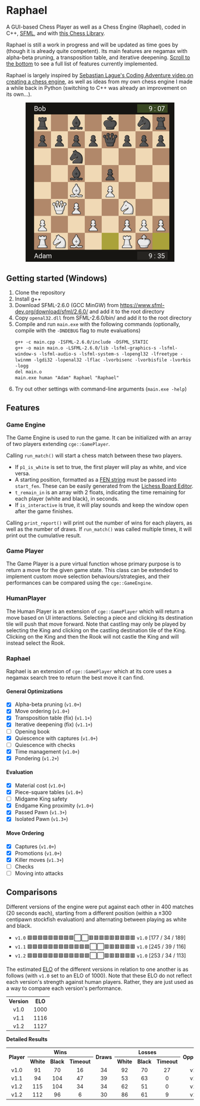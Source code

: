 # Raphael
A GUI-based Chess Player as well as a Chess Engine (Raphael), coded in C++, [SFML](https://www.sfml-dev.org/), and with [this Chess Library](https://github.com/Disservin/chess-library).

Raphael is still a work in progress and will be updated as time goes by (though it is already quite competent). Its main features are negamax with alpha-beta pruning, a transposition table, and iterative deepening. [Scroll to the bottom](https://github.com/Orbital-Web/Raphael#raphael-1) to see a full list of features currently implemented. 

Raphael is largely inspired by [Sebastian Lague's Coding Adventure video on creating a chess engine](https://youtu.be/U4ogK0MIzqk), as well as ideas from my own chess engine I made a while back in Python (switching to C++ was already an improvement on its own...). 

<p align="center">
    <img src="https://github.com/Orbital-Web/Raphael/blob/c0396fcec6b3221369353dcabe812fb068a03534/Demo.png" alt="demo of Raphael" width=400/>
</p>



## Getting started (Windows)
1. Clone the repository
2. Install g++
3. Download SFML-2.6.0 (GCC MinGW) from https://www.sfml-dev.org/download/sfml/2.6.0/ and add it to the root directory
4. Copy `openal32.dll` from SFML-2.6.0/bin/ and add it to the root directory
5. Compile and run `main.exe` with the following commands (optionally, compile with the `-DNDEBUG` flag to mute evaluations)
    ```
    g++ -c main.cpp -ISFML-2.6.0/include -DSFML_STATIC
    g++ -o main main.o -LSFML-2.6.0/lib -lsfml-graphics-s -lsfml-window-s -lsfml-audio-s -lsfml-system-s -lopengl32 -lfreetype -lwinmm -lgdi32 -lopenal32 -lflac -lvorbisenc -lvorbisfile -lvorbis -logg
    del main.o
    main.exe human "Adam" Raphael "Raphael"
    ```
6. Try out other settings with command-line arguments (`main.exe -help`)



## Features
### Game Engine
The Game Engine is used to run the game. It can be initialized with an array of two players extending `cge::GamePlayer`. 

Calling `run_match()` will start a chess match between these two players.
- If `p1_is_white` is set to true, the first player will play as white, and vice versa. 
- A starting position, formatted as a [FEN string](https://www.chess.com/terms/fen-chess) must be passed into `start_fen`. These can be easily generated from the [Lichess Board Editor](https://lichess.org/editor).
- `t_remain_in` is an array with 2 floats, indicating the time remaining for each player (white and black), in seconds.
- If `is_interactive` is true, it will play sounds and keep the window open after the game finishes.

Calling `print_report()` will print out the number of wins for each players, as well as the number of draws. If `run_match()` was called multiple times, it will print out the cumulative result. 


### Game Player
The Game Player is a pure virtual function whose primary purpose is to return a move for the given game state. This class can be extended to implement custom move selection behaviours/strategies, and their performances can be compared using the `cge::GameEngine`. 


### HumanPlayer
The Human Player is an extension of `cge::GamePlayer` which will return a move based on UI interactions. Selecting a piece and clicking its destination tile will push that move forward. Note that castling may only be played by selecting the King and clicking on the castling destination tile of the King. Clicking on the King and then the Rook will not castle the King and will instead select the Rook. 


### Raphael
Raphael is an extension of `cge::GamePlayer` which at its core uses a negamax search tree to return the best move it can find. 

#### General Optimizations
- [x] Alpha-beta pruning        (`v1.0+`)
- [x] Move ordering             (`v1.0+`)
- [x] Transposition table (fix) (`v1.1+`)
- [x] Iterative deepening (fix) (`v1.1+`)
- [ ] Opening book
- [x] Quiescence with captures  (`v1.0+`)
- [ ] Quiescence with checks
- [x] Time management           (`v1.0+`)
- [x] Pondering                 (`v1.2+`)

#### Evaluation
- [x] Material cost             (`v1.0+`)
- [x] Piece-square tables       (`v1.0+`)
- [ ] Midgame King safety
- [x] Endgame King proximity    (`v1.0+`)
- [x] Passed Pawn               (`v1.3+`)
- [x] Isolated Pawn             (`v1.3+`)

#### Move Ordering
- [x] Captures                  (`v1.0+`)
- [x] Promotions                (`v1.0+`)
- [x] Killer moves              (`v1.3+`)
- [ ] Checks
- [ ] Moving into attacks

## Comparisons

Different versions of the engine were put against each other in 400 matches (20 seconds each), starting from a different  position (within a ±300 centipawn stockfish evaluation) and alternating between playing as white and black. 
- `v1.0` 🟩🟩🟩🟩🟩🟩🟩🟩🟩⬜⬜🟥🟥🟥🟥🟥🟥🟥🟥🟥 `v1.0` [177 / 34 / 189]
- `v1.1` 🟩🟩🟩🟩🟩🟩🟩🟩🟩🟩🟩🟩⬜⬜🟥🟥🟥🟥🟥🟥 `v1.0` [245 / 39 / 116]
- `v1.2` 🟩🟩🟩🟩🟩🟩🟩🟩🟩🟩🟩🟩⬜⬜🟥🟥🟥🟥🟥🟥 `v1.0` [253 / 34 / 113]

The estimated [ELO](https://www.chessprogramming.org/Match_Statistics#Elo-Rating_.26_Win-Probability) of the different versions in relation to one another is as follows (with `v1.0` set to an ELO of 1000). Note that these ELO do not reflect each version's strength against human players. Rather, they are just used as a way to compare each version's performance. 
<table>
    <tr align="center">
        <th>Version</th>
        <th>ELO</th>
    </tr>
    <!--Results-->
    <tr align="center">
        <td>v1.0</td>
        <td>1000</td>
    <tr>
    <tr align="center">
        <td>v1.1</td>
        <td>1116</td>
    <tr>
    <tr align="center">
        <td>v1.2</td>
        <td>1127</td>
    <tr>
</table>

**Detailed Results**
<table>
    <tr align="center">
        <th rowspan="2">Player</th>
        <th colspan="3"">Wins</th>
        <th rowspan="2">Draws</th>
        <th colspan="3"">Losses</th>
        <th rowspan="2">Opponent</th>
    </tr>
    <tr align="center">
        <th>White</th>
        <th>Black</th>
        <th>Timeout</th>
        <th>White</th>
        <th>Black</th>
        <th>Timeout</th>
    </tr>
    <!--Results-->
    <tr align="center">
        <td>v1.0</td>
        <td>91</td>
        <td>70</td>
        <td>16</td>
        <td>34</td>
        <td>92</td>
        <td>70</td>
        <td>27</td>
        <td>v1.0</td>
    </tr>
    <tr align="center">
        <td>v1.1</td>
        <td>94</td>
        <td>104</td>
        <td>47</td>
        <td>39</td>
        <td>53</td>
        <td>63</td>
        <td>0</td>
        <td>v1.0</td>
    </tr>
    <tr align="center">
        <td>v1.2</td>
        <td>115</td>
        <td>104</td>
        <td>34</td>
        <td>34</td>
        <td>62</td>
        <td>51</td>
        <td>0</td>
        <td>v1.0</td>
    </tr>
    <tr align="center">
        <td>v1.2</td>
        <td>112</td>
        <td>96</td>
        <td>6</td>
        <td>30</td>
        <td>86</td>
        <td>61</td>
        <td>9</td>
        <td>v1.1</td>
    </tr>
</table>